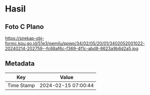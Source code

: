 # Hasil

## Foto C Plano

https://sirekap-obj-formc.kpu.go.id/51e3/pemilu/ppwp/34/02/05/20/01/3402052001022-20240214-202759--fc68af6c-f369-4f1c-abd8-8623a9b6d2a5.jpg


## Metadata

| Key        | Value               |
| ---------- | ------------------- |
| Time Stamp | 2024-02-15 07:00:44 |



